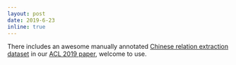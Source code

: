 ```yaml
---
layout: post
date: 2019-6-23
inline: true
---
```


There includes an awesome manually annotated [Chinese relation extraction dataset](https://github.com/thunlp/Chinese_NRE/tree/master/data/FinRE) in our [ACL 2019 paper](https://www.aclweb.org/anthology/P19-1430/), welcome to use.